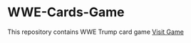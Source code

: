 # WWE-Cards-Game
This repository contains WWE Trump card game
<a href="https://yash-netankar.github.io/WWE-Cards-Game/" target="_blank">Visit Game</a>
